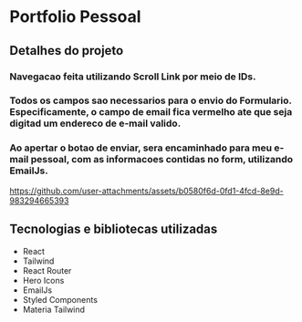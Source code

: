 # Portfolio Pessoal

## Detalhes do projeto
### Navegacao feita utilizando Scroll Link por meio de IDs.
### Todos os campos sao necessarios para o envio do Formulario. Especificamente, o campo de email fica vermelho ate que seja digitad um endereco de e-mail valido.
### Ao apertar o botao de enviar, sera encaminhado para meu e-mail pessoal, com as informacoes contidas no form, utilizando EmailJs.



https://github.com/user-attachments/assets/b0580f6d-0fd1-4fcd-8e9d-983294665393



## Tecnologias e bibliotecas utilizadas
- React
- Tailwind
- React Router
- Hero Icons
- EmailJs
- Styled Components
- Materia Tailwind

